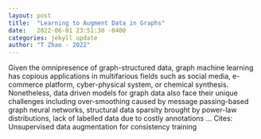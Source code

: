 ```yaml
---
layout: post
title:  "Learning to Augment Data in Graphs"
date:   2022-06-01 23:51:30 -0400
categories: jekyll update
author: "T Zhao - 2022"
---
```

Given the omnipresence of graph-structured data, graph machine learning has copious applications in multifarious fields such as social media, e-commerce platform, cyber-physical system, or chemical synthesis. Nonetheless, data driven models for graph data also face their unique challenges including over-smoothing caused by message passing-based graph neural networks, structural data sparsity brought by power-law distributions, lack of labelled data due to costly annotations … Cites: ‪Unsupervised data augmentation for consistency training‬